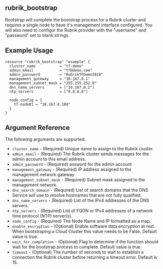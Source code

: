 ## rubrik_bootstrap

Bootstrap will complete the bootstrap process for a Rubrik cluster and requires a single node to have it's management interface configured. You will also need to configur the Rubrik provider with the "username" and "password" set to blank strings.

## Example Usage

```hcl
resource "rubrik_bootstrap" "example" {
  cluster_name           = "tf-demo"
  admin_email            = "tf@demo.com"
  admin_password         = "RubrikTFDemo2019"
  management_gateway     = "10.167.8.1"
  management_subnet_mask = "255.255.252.0"
  dns_name_servers       = ["10.167.8.2"]
  ntp_servers            = ["8.8.8.8"]

  node_config = {
    tf-node01 = "10.167.8.180"
  }
}
```

## Argument Reference

The following arguments are supported:

* `cluster_name` - (Required) Unique name to assign to the Rubrik cluster.
* `admin_email` - (Required) The Rubrik cluster sends messages for the admin account to this email address.
* `admin_password` - (Required) assword for the admin account
* `management_gateway` - (Required) IP address assigned to the management network gateway
* `management_subnet_mask` - (Required) Subnet mask assigned to the management network.
* `dns_search_domain` - (Required) List of search domains that the DNS Service will use to resolve hostnames that are not fully qualified.
* `dns_name_servers` - (Required) List of the IPv4 addresses of the DNS servers.
* `ntp_servers` - (Required) List of FQDN or IPv4 addresses of a network time protocol (NTP) server(s).
* `node_config` - (Required) The Node Name and IP formatted as a map.
* `enable_encryption` - (Optional) Enable software data encryption at rest. When bootstraping a Cloud Cluster this value needs to be False. Default value is true.
* `wait_for_completion` - (Optional) Flag to determine if the function should wait for the bootstrap process to complete. Default value is true.
* `timeout` - (Optional) The number of seconds to wait to establish a connection the Rubrik cluster before returning a timeout error. Default is 15.
